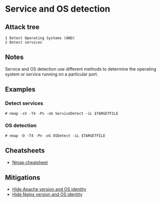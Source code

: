 # Service and OS detection

## Attack tree

```text
1 Detect Operating Systems (AND)
2 Detect services
```
## Notes

Service and OS detection use different methods to determine the operating system or service running on a particular port.

## Examples

### Detect services

```text
# nmap -sV -T4 -Pn -oG ServiceDetect -iL $TARGETFILE
```

### OS detection

```text
# nmap -O -T4 -Pn -oG OSDetect -iL $TARGETFILE        
```

## Cheatsheets

* [Nmap cheatsheet](cheatsheets:docs/scanning/Nmap-cheatsheet)

## Mitigations

* [Hide Apache version and OS identity](webserver-mitigations:docs/apache/hide-info)
* [Hide Nginx version and OS identity](webserver-mitigations:docs/nginx/hide-info)